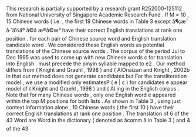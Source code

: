 This research is partially supported by a research grant R252000-125112 from National University of Singapore Academic Research Fund . 
If M = 10 , 15 Chinese words ( i.e. , the first 19 Chinese words in Table 3 except å¶çæ¯ å·´ä½äº å©å æ®å©æ³ have their correct English translations at rank one position . 
for each pair of Chinese source word and English translation candidate word . 
We considered these English words as potential translations of the Chinese source words . 
The corpus of the period Jul to Dec 1995 was used to come up with new Chinese words c for translation into English . 
must precede the pinyin syllable mapped to e2 . Our method differs from ( Knight and Graehl , 1998 ) and ( AlOnaizan and Knight , 2002b in that our method does not generate candidates but For the transliteration model , we use a modified only estimatesP ( e | c ) for candidates e appear model of ( Knight and Graehl , 1998 ) and ( Al ing in the English corpus . 
Note that for many Chinese words , only one English word e appeared within the top M positions for both lists . 
As shown in Table 3 , using just context information alone , 10 Chinese words ( the first 10 ) have their correct English translations at rank one position . 
The translation of 6 of the 43 Word are Word in the dictionary ( denoted as âcomm.â in Table 3 ) and 4 of the 43 